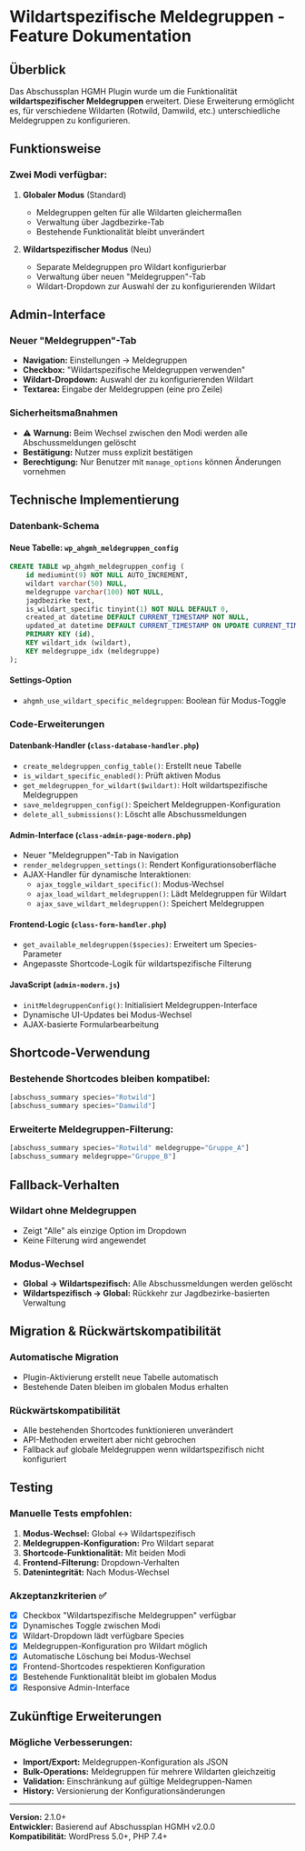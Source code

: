 # Wildartspezifische Meldegruppen - Feature Dokumentation

## Überblick

Das Abschussplan HGMH Plugin wurde um die Funktionalität **wildartspezifischer Meldegruppen** erweitert. Diese Erweiterung ermöglicht es, für verschiedene Wildarten (Rotwild, Damwild, etc.) unterschiedliche Meldegruppen zu konfigurieren.

## Funktionsweise

### Zwei Modi verfügbar:

1. **Globaler Modus** (Standard)
   - Meldegruppen gelten für alle Wildarten gleichermaßen
   - Verwaltung über Jagdbezirke-Tab
   - Bestehende Funktionalität bleibt unverändert

2. **Wildartspezifischer Modus** (Neu)
   - Separate Meldegruppen pro Wildart konfigurierbar
   - Verwaltung über neuen "Meldegruppen"-Tab
   - Wildart-Dropdown zur Auswahl der zu konfigurierenden Wildart

## Admin-Interface

### Neuer "Meldegruppen"-Tab
- **Navigation:** Einstellungen → Meldegruppen
- **Checkbox:** "Wildartspezifische Meldegruppen verwenden"
- **Wildart-Dropdown:** Auswahl der zu konfigurierenden Wildart
- **Textarea:** Eingabe der Meldegruppen (eine pro Zeile)

### Sicherheitsmaßnahmen
- ⚠️ **Warnung:** Beim Wechsel zwischen den Modi werden alle Abschussmeldungen gelöscht
- **Bestätigung:** Nutzer muss explizit bestätigen
- **Berechtigung:** Nur Benutzer mit `manage_options` können Änderungen vornehmen

## Technische Implementierung

### Datenbank-Schema

#### Neue Tabelle: `wp_ahgmh_meldegruppen_config`
```sql
CREATE TABLE wp_ahgmh_meldegruppen_config (
    id mediumint(9) NOT NULL AUTO_INCREMENT,
    wildart varchar(50) NULL,
    meldegruppe varchar(100) NOT NULL,
    jagdbezirke text,
    is_wildart_specific tinyint(1) NOT NULL DEFAULT 0,
    created_at datetime DEFAULT CURRENT_TIMESTAMP NOT NULL,
    updated_at datetime DEFAULT CURRENT_TIMESTAMP ON UPDATE CURRENT_TIMESTAMP NOT NULL,
    PRIMARY KEY (id),
    KEY wildart_idx (wildart),
    KEY meldegruppe_idx (meldegruppe)
);
```

#### Settings-Option
- `ahgmh_use_wildart_specific_meldegruppen`: Boolean für Modus-Toggle

### Code-Erweiterungen

#### Datenbank-Handler (`class-database-handler.php`)
- `create_meldegruppen_config_table()`: Erstellt neue Tabelle
- `is_wildart_specific_enabled()`: Prüft aktiven Modus
- `get_meldegruppen_for_wildart($wildart)`: Holt wildartspezifische Meldegruppen
- `save_meldegruppen_config()`: Speichert Meldegruppen-Konfiguration
- `delete_all_submissions()`: Löscht alle Abschussmeldungen

#### Admin-Interface (`class-admin-page-modern.php`)
- Neuer "Meldegruppen"-Tab in Navigation
- `render_meldegruppen_settings()`: Rendert Konfigurationsoberfläche
- AJAX-Handler für dynamische Interaktionen:
  - `ajax_toggle_wildart_specific()`: Modus-Wechsel
  - `ajax_load_wildart_meldegruppen()`: Lädt Meldegruppen für Wildart
  - `ajax_save_wildart_meldegruppen()`: Speichert Meldegruppen

#### Frontend-Logic (`class-form-handler.php`)
- `get_available_meldegruppen($species)`: Erweitert um Species-Parameter
- Angepasste Shortcode-Logik für wildartspezifische Filterung

#### JavaScript (`admin-modern.js`)
- `initMeldegruppenConfig()`: Initialisiert Meldegruppen-Interface
- Dynamische UI-Updates bei Modus-Wechsel
- AJAX-basierte Formularbearbeitung

## Shortcode-Verwendung

### Bestehende Shortcodes bleiben kompatibel:
```php
[abschuss_summary species="Rotwild"]
[abschuss_summary species="Damwild"]
```

### Erweiterte Meldegruppen-Filterung:
```php
[abschuss_summary species="Rotwild" meldegruppe="Gruppe_A"]
[abschuss_summary meldegruppe="Gruppe_B"]
```

## Fallback-Verhalten

### Wildart ohne Meldegruppen
- Zeigt "Alle" als einzige Option im Dropdown
- Keine Filterung wird angewendet

### Modus-Wechsel
- **Global → Wildartspezifisch:** Alle Abschussmeldungen werden gelöscht
- **Wildartspezifisch → Global:** Rückkehr zur Jagdbezirke-basierten Verwaltung

## Migration & Rückwärtskompatibilität

### Automatische Migration
- Plugin-Aktivierung erstellt neue Tabelle automatisch
- Bestehende Daten bleiben im globalen Modus erhalten

### Rückwärtskompatibilität
- Alle bestehenden Shortcodes funktionieren unverändert
- API-Methoden erweitert aber nicht gebrochen
- Fallback auf globale Meldegruppen wenn wildartspezifisch nicht konfiguriert

## Testing

### Manuelle Tests empfohlen:
1. **Modus-Wechsel:** Global ↔ Wildartspezifisch
2. **Meldegruppen-Konfiguration:** Pro Wildart separat
3. **Shortcode-Funktionalität:** Mit beiden Modi
4. **Frontend-Filterung:** Dropdown-Verhalten
5. **Datenintegrität:** Nach Modus-Wechsel

### Akzeptanzkriterien ✅
- [x] Checkbox "Wildartspezifische Meldegruppen" verfügbar
- [x] Dynamisches Toggle zwischen Modi
- [x] Wildart-Dropdown lädt verfügbare Species
- [x] Meldegruppen-Konfiguration pro Wildart möglich
- [x] Automatische Löschung bei Modus-Wechsel
- [x] Frontend-Shortcodes respektieren Konfiguration
- [x] Bestehende Funktionalität bleibt im globalen Modus
- [x] Responsive Admin-Interface

## Zukünftige Erweiterungen

### Mögliche Verbesserungen:
- **Import/Export:** Meldegruppen-Konfiguration als JSON
- **Bulk-Operations:** Meldegruppen für mehrere Wildarten gleichzeitig
- **Validation:** Einschränkung auf gültige Meldegruppen-Namen
- **History:** Versionierung der Konfigurationsänderungen

---

**Version:** 2.1.0+  
**Entwickler:** Basierend auf Abschussplan HGMH v2.0.0  
**Kompatibilität:** WordPress 5.0+, PHP 7.4+  

